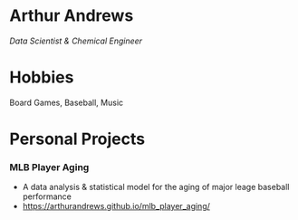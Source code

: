 # Arthur Andrews

*Data Scientist & Chemical Engineer*

# Hobbies

Board Games, Baseball, Music

# Personal Projects

### MLB Player Aging
  - A data analysis & statistical model for the aging of major leage baseball performance
  - https://arthurandrews.github.io/mlb_player_aging/

<!---
ArthurAndrews/ArthurAndrews is a ✨ special ✨ repository because its `README.md` (this file) appears on your GitHub profile.
You can click the Preview link to take a look at your changes.
--->
